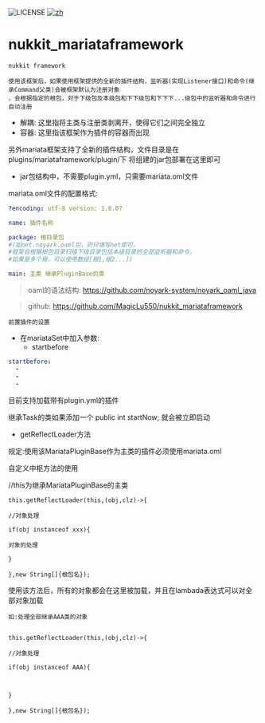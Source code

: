 ![LICENSE](https://img.shields.io/badge/license-GPL-blue.svg)
[![zh](https://img.shields.io/badge/readme-english-orange.svg)](README_EN.md)

# nukkit_mariataframework
`nukkit framework`

```
使用该框架后，如果使用框架提供的全新的插件结构，监听器(实现Listener接口)和命令(继承Command父类)会被框架默认为注册对象
，会根据指定的根包，对于下级包及本级包和下下级包和下下下...级包中的监听器和命令进行自动注册
```

* 解耦: 这里指将主类与注册类剥离开，使得它们之间完全独立
* 容器: 这里指该框架作为插件的容器而出现

另外mariata框架支持了全新的插件结构，文件目录是在plugins/mariataframework/plugin/下
将组建的jar包部署在这里即可



- jar包结构中，不需要plugin.yml，只需要mariata.oml文件

mariata.oml文件的配置格式:

```yaml
?encoding: utf-8 version: 1.0.0?

name: 插件名称

package: 根目录包
#(如net.noyark.oaml包，则只填写net即可，
#框架会根据根包目录扫描下级目录包括本级目录的全部监听器和命令，
#如果是多个根，可以使用数组[根1,根2...])

main: 主类 继承PluginBase的类
```
> oaml的语法结构: https://github.com/noyark-system/noyark_oaml_java

> github: https://github.com/MagicLu550/nukkit_mariataframework

`前置插件的设置`

- 在mariataSet中加入参数:
  * startbefore
```yaml
startbefore:
  -
  -
  -
```

目前支持加载带有plugin.yml的插件

继承Task的类如果添加一个
public int startNow;
就会被立即启动


- getReflectLoader方法



规定:使用该MariataPluginBase作为主类的插件必须使用mariata.oml



自定义中枢方法的使用

//this为继承MariataPluginBase的主类


```
this.getReflectLoader(this,(obj,clz)->{

//对象处理

if(obj instanceof xxx){

对象的处理

}

},new String[]{根包名});
```

使用该方法后，所有的对象都会在这里被加载，并且在lambada表达式可以对全部对象加载


`如:处理全部继承AAA类的对象`

```

this.getReflectLoader(this,(obj,clz)->{

//对象处理

if(obj instanceof AAA){



}

},new String[]{根包名}); 
```

